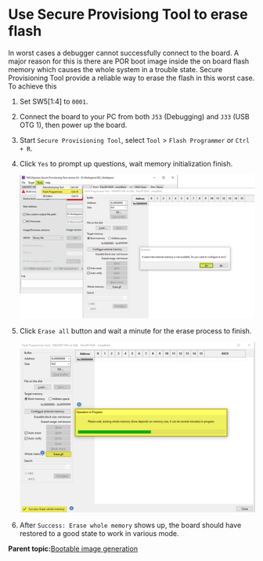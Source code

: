 # Use Secure Provisiong Tool to erase flash 

In worst cases a debugger cannot successfully connect to the board. A major reason for this is there are POR boot image inside the on board flash memory which causes the whole system in a trouble state. Secure Provisioning Tool provide a reliable way to erase the flash in this worst case. To achieve this

1.  Set SW5\[1:4\] to `0001`.

2.  Connect the board to your PC from both `J53` \(Debugging\) and `J33` \(USB OTG 1\), then power up the board.

3.  Start `Secure Provisioning Tool`, select `Tool` \> `Flash Programmer` or `Ctrl + R`.

4.  Click `Yes` to prompt up questions, wait memory initialization finish.

    ![](../images/use_secure_provisiong_tool_to_erase_flash.png "Secure Provisiong Tool Initialize Flash Programming Tool")

5.  Click `Erase all` button and wait a minute for the erase process to finish.

    ![](../images/use_secure_provisiong_tool_to_erase_flash2.png " Secure Provisiong Tool Initialize Flash Programming Tool")

6.  After `Success: Erase whole memory` shows up, the board should have restored to a good state to work in various mode.

**Parent topic:**[Bootable image generation](../topics/bootable_image_generation.md)

